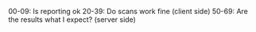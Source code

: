 00-09:  Is reporting ok
20-39:  Do scans work fine (client side)
50-69:  Are the results what I expect? (server side)
